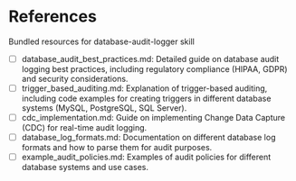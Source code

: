 # References

Bundled resources for database-audit-logger skill

- [ ] database_audit_best_practices.md: Detailed guide on database audit logging best practices, including regulatory compliance (HIPAA, GDPR) and security considerations.
- [ ] trigger_based_auditing.md: Explanation of trigger-based auditing, including code examples for creating triggers in different database systems (MySQL, PostgreSQL, SQL Server).
- [ ] cdc_implementation.md: Guide on implementing Change Data Capture (CDC) for real-time audit logging.
- [ ] database_log_formats.md: Documentation on different database log formats and how to parse them for audit purposes.
- [ ] example_audit_policies.md: Examples of audit policies for different database systems and use cases.
